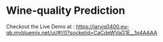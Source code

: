 # Wine-quality Prediction
Checkout the Live Demo at : https://jarvis0400.eu-gb.mybluemix.net/ui/#!/0?socketid=CaCdeWVaG1E__1p4AAAA
